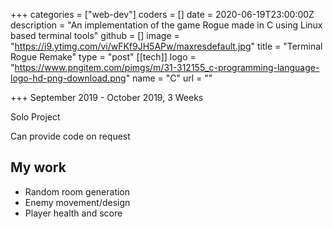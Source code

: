 +++
categories = ["web-dev"]
coders = []
date = 2020-06-19T23:00:00Z
description = "An implementation of the game Rogue made in C using Linux based terminal tools"
github = []
image = "https://i9.ytimg.com/vi/wFKf9JH5APw/maxresdefault.jpg"
title = "Terminal Rogue Remake"
type = "post"
[[tech]]
logo = "https://www.pngitem.com/pimgs/m/31-312155_c-programming-language-logo-hd-png-download.png"
name = "C"
url = ""

+++
September 2019 - October 2019, 3 Weeks

Solo Project

Can provide code on request

## My work
* Random room generation
* Enemy movement/design
* Player health and score
